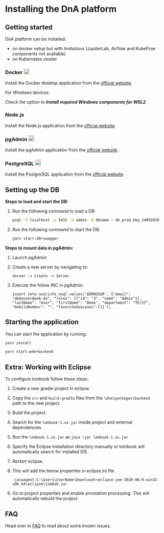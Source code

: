 # Installing the DnA platform 

## Getting started

DnA platform can be installed: <br>
   + on docker setup but with limitations (JupiterLab, Airflow and KubeFlow components not available) <br>
   + on Kubernetes cluster

### Docker <img src="https://i.ibb.co/G2NchfG/docker-logo.png" width="18"/> 
Install the Docker desktop application from the [official website](https://www.docker.com/products/docker-desktop). 

_For Windows devices:_ 

_Check the option to **Install required Windows components for WSL2**._

### Node.js <img src="https://i.ibb.co/G7QPnRd/nodejs-logo.png" width="15"/> 
Install the Node.js application from the [official website](https://nodejs.org/en/download/).

### pgAdmin <img src="https://i.ibb.co/Gf6ggch/pg-logo.png" width="19"/>
Install the pgAdmin application from the [official website](https://www.pgadmin.org/download/).

### PostgreSQL <img src="https://i.ibb.co/Gf6ggch/pg-logo.png" width="19"/>
Install the PostgreSQL application from the  [official website](https://www.postgresql.org/download/).

## Setting up the DB

**Steps to load and start the DB:**

1. Run the following command to load a DB:

    ```bash
    psql -h localhost -p 5432 -U admin -d dbname < db_prod_bkp_24092020.sql
    ```
2. Run the following command to start the DB:
    
    ```bash
    yarn start:db+swagger
    ```

**Steps to mount data in pgAdmin:**

1.	Launch pgAdmin
2.	Create a new server by navigating to: 
    
    `Server -> Create -> Server`
3. Execute the follow INC in pgAdmin:

    ```
    insert into userinfo_nsql values('DEMOUSER','{"email": "demouser@web.de", "roles": [{"id": "3", "name": "Admin"}], "lastName": "User", "firstName": "Demo", "department": "TE/ST", "mobileNumber": "", "favoriteUsecases":[]}');
    ```

## Starting the application

You can start the application by running:

```bash
yarn install
```

```bash
yarn start:web+backend
```

## Extra: Working with Eclipse

To configure lombook follow these steps:

1.	Create a new gradle project in eclipse.
2.	Copy the `src` and `build.gradle` files from the `\dna\packages\backend` path to the new project.
3.	Build the project.
4.	Search for the `lombook-1.xx.jar` inside project and external dependencies.
5.	Run the `lombook-1.xx.jar` as `java –jar lombook-1.xx.jar`
6.	Specify the Eclipse installation directory manually or lombook will automatically search for installed IDE.
7.	Restart eclipse.
8.	This will add the below properties in eclipse.ini file

    `-javaagent:C:\Users\UserName\Downloads\eclipse-jee-2020-06-R-win32-x86_64\eclipse\lombok.jar`

9.	Go to project properties and enable annotation processing. This will automatically rebuild the project.

## FAQ
Head over to [FAQ](https://github.com/Daimler/DnA/blob/master/docs/FAQ.md) to read about some known issues.
